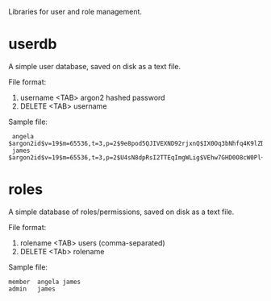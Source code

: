 Libraries for user and role management.

# userdb

A simple user database, saved on disk as a text file.

File format:

 1. username &lt;TAB&gt; argon2 hashed password
 2. DELETE &lt;TAB&gt; username

Sample file:

     angela	$argon2id$v=19$m=65536,t=3,p=2$9e8pod5QJIVEXND92rjxnQ$IX0Oq3bNhfq4K9lZDUlIfLwH0ZAE0pDv/q55xi8Yasc
     james	$argon2id$v=19$m=65536,t=3,p=2$U4sN8dpRsI2TTEqImgWLig$VEhw7GHD0O8cW0Pl+CB26OHfIpbloBtfj/BsbFesU8c


# roles

A simple database of roles/permissions, saved on disk as a text file.

File format:

 1. rolename &lt;TAB&gt; users (comma-separated)
 2. DELETE &lt;TAb&gt; rolename
 
 Sample file:
 
    member	angela james
    admin	james
